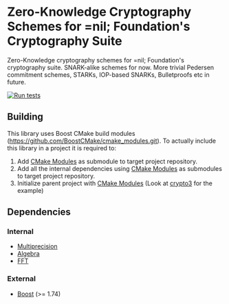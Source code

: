 # Zero-Knowledge Cryptography Schemes for =nil; Foundation's Cryptography Suite

Zero-Knowledge cryptography schemes for =nil; Foundation's cryptography suite.
SNARK-alike schemes for now. More trivial Pedersen commitment schemes, STARKs,
IOP-based SNARKs, Bulletproofs etc in future.

[![Run tests](https://github.com/NilFoundation/crypto3-zk/actions/workflows/run_tests.yml/badge.svg)](https://github.com/NilFoundation/crypto3-zk/actions/workflows/run_tests.yml)

## Building

This library uses Boost CMake build modules (https://github.com/BoostCMake/cmake_modules.git). To actually include this
library in a project it is required to:

1. Add [CMake Modules](https://github.com/BoostCMake/cmake_modules.git) as submodule to target project repository.
2. Add all the internal dependencies using [CMake Modules](https://github.com/BoostCMake/cmake_modules.git) as
   submodules to target project repository.
3. Initialize parent project with [CMake Modules](https://github.com/BoostCMake/cmake_modules.git) (Look
   at [crypto3](https://github.com/nilfoundation/crypto3.git) for the example)

## Dependencies

### Internal

* [Multiprecision](https://github.com/nilfoundation/crypto3-multiprecision.git)
* [Algebra](https://github.com/nilfoundation/crypto3-algebra.git)
* [FFT](https://github.com/nilfoundation/crypto3-fft.git)

### External

* [Boost](https://boost.org) (>= 1.74)
